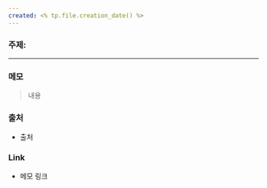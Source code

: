 ```yaml
---
created: <% tp.file.creation_date() %>
---
```

### 주제: 
---
### 메모
> 내용
### 출처
- 출처
### Link
- 메모 링크
